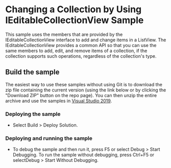 
# Changing a Collection by Using IEditableCollectionView Sample
This sample uses the members that are provided by the IEditableCollectionView interface to add and change items in a ListView. The IEditableCollectionView provides a common API so that you can use the same members to add, edit, and remove items of a collection, if the collection supports such operations, regardless of the collection's type.

## Build the sample
The easiest way to use these samples without using Git is to download the zip file containing the current version (using the link below or by clicking the "Download ZIP" button on the repo page). You can then unzip the entire archive and use the samples in [Visual Studio 2019](https://www.visualstudio.com/wpf-vs).

### Deploying the sample
- Select Build > Deploy Solution. 

### Deploying and running the sample
- To debug the sample and then run it, press F5 or select Debug >  Start Debugging. To run the sample without debugging, press Ctrl+F5 or selectDebug > Start Without Debugging. 

